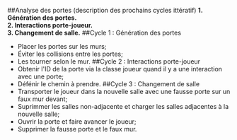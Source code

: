 ##Analyse des portes (description des prochains cycles ittératif)
**1. Génération des portes.  
2. Interactions porte-joueur.  
3. Changement de salle.**
##Cycle 1 : Génération des portes
- Placer les portes sur les murs;
- Éviter les collisions entre les portes;
- Les tourner selon le mur.
##Cycle 2 : Interactions porte-joueur
- Obtenir l'ID de la porte via la classe joueur quand il y a une interaction avec une porte;  
- Défénir le chemin à prendre.
##Cycle 3 : Changement de salle  
- Transporter le joueur dans la nouvelle salle avec une fausse porte sur un faux mur devant;  
- Suprimmer les salles non-adjacente et charger les salles adjacentes à la nouvelle salle;
- Ouvrir la porte et faire avancer le joueur;
- Supprimer la fausse porte et le faux mur.
